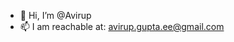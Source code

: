 - 👋 Hi, I’m @Avirup
- 📫 I am reachable at: avirup.gupta.ee@gmail.com

<!---
Avirup-Gupta/Avirup-Gupta is a ✨ special ✨ repository because its `README.md` (this file) appears on your GitHub profile.
You can click the Preview link to take a look at your changes.
--->
